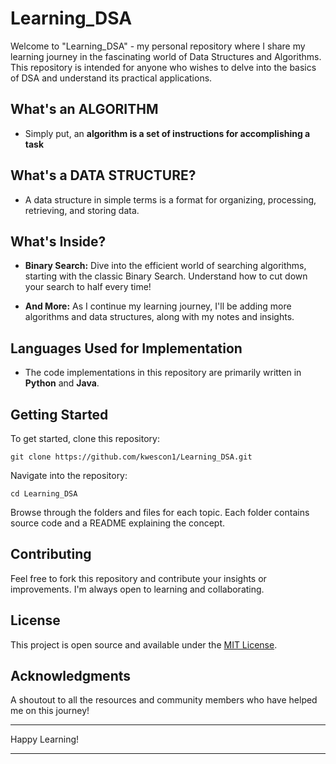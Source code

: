 # Learning_DSA

Welcome to "Learning_DSA" - my personal repository where I share my learning journey in the fascinating world of Data Structures and Algorithms. This repository is intended for anyone who wishes to delve into the basics of DSA and understand its practical applications.

## What's an **ALGORITHM**

- Simply put, an **algorithm is a set of instructions for accomplishing a task**

## What's a **DATA STRUCTURE**?

- A data structure in simple terms is a format for organizing, processing, retrieving, and storing data.

## What's Inside?

- **Binary Search:** Dive into the efficient world of searching algorithms, starting with the classic Binary Search. Understand how to cut down your search to half every time!

- **And More:** As I continue my learning journey, I'll be adding more algorithms and data structures, along with my notes and insights.

## Languages Used for Implementation

- The code implementations in this repository are primarily written in **Python** and **Java**.

## Getting Started

To get started, clone this repository:

```
git clone https://github.com/kwescon1/Learning_DSA.git
```

Navigate into the repository:

```
cd Learning_DSA
```

Browse through the folders and files for each topic. Each folder contains source code and a README explaining the concept.

## Contributing

Feel free to fork this repository and contribute your insights or improvements. I'm always open to learning and collaborating.

## License

This project is open source and available under the [MIT License](LICENSE).

## Acknowledgments

A shoutout to all the resources and community members who have helped me on this journey!

---

Happy Learning!

---

